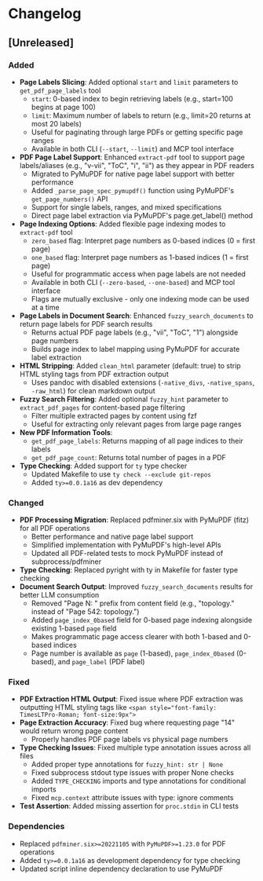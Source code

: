 # Changelog

## [Unreleased]

### Added
- **Page Labels Slicing**: Added optional `start` and `limit` parameters to `get_pdf_page_labels` tool
  - `start`: 0-based index to begin retrieving labels (e.g., start=100 begins at page 100)
  - `limit`: Maximum number of labels to return (e.g., limit=20 returns at most 20 labels)
  - Useful for paginating through large PDFs or getting specific page ranges
  - Available in both CLI (`--start`, `--limit`) and MCP tool interface
- **PDF Page Label Support**: Enhanced `extract-pdf` tool to support page labels/aliases (e.g., "v-vii", "ToC", "i", "ii") as they appear in PDF readers
  - Migrated to PyMuPDF for native page label support with better performance
  - Added `_parse_page_spec_pymupdf()` function using PyMuPDF's `get_page_numbers()` API
  - Support for single labels, ranges, and mixed specifications
  - Direct page label extraction via PyMuPDF's page.get_label() method
- **Page Indexing Options**: Added flexible page indexing modes to `extract-pdf` tool
  - `zero_based` flag: Interpret page numbers as 0-based indices (0 = first page)
  - `one_based` flag: Interpret page numbers as 1-based indices (1 = first page)
  - Useful for programmatic access when page labels are not needed
  - Available in both CLI (`--zero-based`, `--one-based`) and MCP tool interface
  - Flags are mutually exclusive - only one indexing mode can be used at a time
- **Page Labels in Document Search**: Enhanced `fuzzy_search_documents` to return page labels for PDF search results
  - Returns actual PDF page labels (e.g., "vii", "ToC", "1") alongside page numbers
  - Builds page index to label mapping using PyMuPDF for accurate label extraction
- **HTML Stripping**: Added `clean_html` parameter (default: true) to strip HTML styling tags from PDF extraction output
  - Uses pandoc with disabled extensions (`-native_divs`, `-native_spans`, `-raw_html`) for clean markdown output
- **Fuzzy Search Filtering**: Added optional `fuzzy_hint` parameter to `extract_pdf_pages` for content-based page filtering
  - Filter multiple extracted pages by content using fzf
  - Useful for extracting only relevant pages from large page ranges
- **New PDF Information Tools**:
  - `get_pdf_page_labels`: Returns mapping of all page indices to their labels
  - `get_pdf_page_count`: Returns total number of pages in a PDF
- **Type Checking**: Added support for `ty` type checker
  - Updated Makefile to use `ty check --exclude git-repos`
  - Added `ty>=0.0.1a16` as dev dependency

### Changed
- **PDF Processing Migration**: Replaced pdfminer.six with PyMuPDF (fitz) for all PDF operations
  - Better performance and native page label support
  - Simplified implementation with PyMuPDF's high-level APIs
  - Updated all PDF-related tests to mock PyMuPDF instead of subprocess/pdfminer
- **Type Checking**: Replaced pyright with ty in Makefile for faster type checking
- **Document Search Output**: Improved `fuzzy_search_documents` results for better LLM consumption
  - Removed "Page N: " prefix from content field (e.g., "topology." instead of "Page 542: topology.")
  - Added `page_index_0based` field for 0-based page indexing alongside existing 1-based `page` field
  - Makes programmatic page access clearer with both 1-based and 0-based indices
  - Page number is available as `page` (1-based), `page_index_0based` (0-based), and `page_label` (PDF label)

### Fixed
- **PDF Extraction HTML Output**: Fixed issue where PDF extraction was outputting HTML styling tags like `<span style="font-family: TimesLTPro-Roman; font-size:9px">`
- **Page Extraction Accuracy**: Fixed bug where requesting page "14" would return wrong page content
  - Properly handles PDF page labels vs physical page numbers
- **Type Checking Issues**: Fixed multiple type annotation issues across all files
  - Added proper type annotations for `fuzzy_hint: str | None`
  - Fixed subprocess stdout type issues with proper None checks
  - Added `TYPE_CHECKING` imports and type annotations for conditional imports
  - Fixed `mcp.context` attribute issues with type: ignore comments
- **Test Assertion**: Added missing assertion for `proc.stdin` in CLI tests

### Dependencies
- Replaced `pdfminer.six>=20221105` with `PyMuPDF>=1.23.0` for PDF operations
- Added `ty>=0.0.1a16` as development dependency for type checking
- Updated script inline dependency declaration to use PyMuPDF